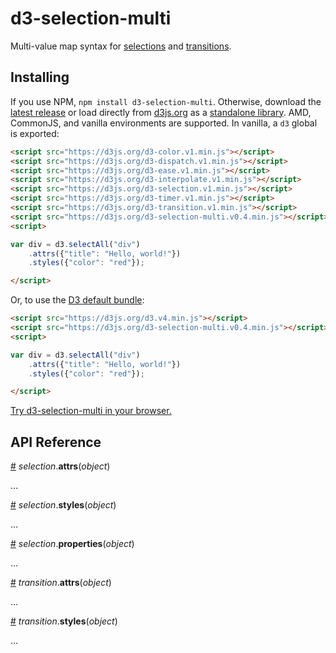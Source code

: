 # d3-selection-multi

Multi-value map syntax for [selections](https://github.com/d3/d3-selection) and [transitions](https://github.com/d3/d3-transition).

## Installing

If you use NPM, `npm install d3-selection-multi`. Otherwise, download the [latest release](https://github.com/d3/d3-selection-multi/releases/latest) or load directly from [d3js.org](https://d3js.org) as a [standalone library](https://d3js.org/d3-selection-multi.v0.4.min.js). AMD, CommonJS, and vanilla environments are supported. In vanilla, a `d3` global is exported:

```html
<script src="https://d3js.org/d3-color.v1.min.js"></script>
<script src="https://d3js.org/d3-dispatch.v1.min.js"></script>
<script src="https://d3js.org/d3-ease.v1.min.js"></script>
<script src="https://d3js.org/d3-interpolate.v1.min.js"></script>
<script src="https://d3js.org/d3-selection.v1.min.js"></script>
<script src="https://d3js.org/d3-timer.v1.min.js"></script>
<script src="https://d3js.org/d3-transition.v1.min.js"></script>
<script src="https://d3js.org/d3-selection-multi.v0.4.min.js"></script>
<script>

var div = d3.selectAll("div")
    .attrs({"title": "Hello, world!"})
    .styles({"color": "red"});

</script>
```

Or, to use the [D3 default bundle](https://github.com/d3/d3):

```html
<script src="https://d3js.org/d3.v4.min.js"></script>
<script src="https://d3js.org/d3-selection-multi.v0.4.min.js"></script>
<script>

var div = d3.selectAll("div")
    .attrs({"title": "Hello, world!"})
    .styles({"color": "red"});

</script>
```

[Try d3-selection-multi in your browser.](https://tonicdev.com/npm/d3-selection-multi)

## API Reference

<a name="selection_attrs" href="#selection_attrs">#</a> <i>selection</i>.<b>attrs</b>(<i>object</i>)

…

<a name="selection_styles" href="#selection_styles">#</a> <i>selection</i>.<b>styles</b>(<i>object</i>)

…

<a name="selection_properties" href="#selection_properties">#</a> <i>selection</i>.<b>properties</b>(<i>object</i>)

…

<a name="transition_attrs" href="#transition_attrs">#</a> <i>transition</i>.<b>attrs</b>(<i>object</i>)

…

<a name="transition_styles" href="#transition_styles">#</a> <i>transition</i>.<b>styles</b>(<i>object</i>)

…
